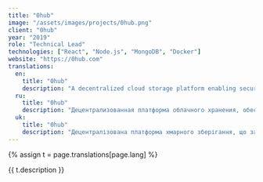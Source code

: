 ```yaml
---
title: "0hub"
image: "/assets/images/projects/0hub.png"
client: "0hub"
year: "2019"
role: "Technical Lead"
technologies: ["React", "Node.js", "MongoDB", "Docker"]
website: "https://0hub.com"
translations:
  en:
    title: "0hub"
    description: "A decentralized cloud storage platform enabling secure and efficient data management with blockchain technology."
  ru:
    title: "0hub"
    description: "Децентрализованная платформа облачного хранения, обеспечивающая безопасное и эффективное управление данными с использованием технологии блокчейн."
  uk:
    title: "0hub"
    description: "Децентралізована платформа хмарного зберігання, що забезпечує безпечне та ефективне управління даними з використанням технології блокчейн."
---
```


{% assign t = page.translations[page.lang] %}

{{ t.description }} 